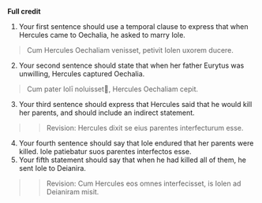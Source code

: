 **Full credit**


1. Your first sentence should use a temporal clause to express that when Hercules came to Oechalia, he asked to marry Iole.
>Cum Hercules Oechaliam venisset, petivit Iolen uxorem ducere.
2. Your second sentence should state that when her father Eurytus was unwilling, Hercules captured Oechalia.
>Cum pater Iolī noluisset🤔, Hercules Oechaliam cepit.
3. Your third sentence should express that Hercules said that he would kill her parents, and should include an indirect statement.
>>Revision: Hercules dixit se eius parentes interfecturum esse.
4. Your fourth sentence should say that Iole endured that her parents were killed.
Iole patiebatur suos parentes interfectos esse.
5. Your fifth statement should say that when he had killed all of them, he sent Iole to Deianira.
>>Revision: Cum Hercules eos omnes interfecisset, is Iolen ad Deianiram misit. 
